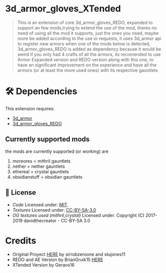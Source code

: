 # 3d_armor_gloves_XTended
> This is an extension of core 3d_armor_gloves_REDO, expanded to support an few mods,trying to extend the use of the mod, theres no need of using all the mod it supports, just the ones you need, maybe more be added according to the use or requests, it uses 3d_armor api to register new armors when one of the mods below is detected, 3d_armor_gloves_REDO is added as dependency because it would be weird if you only had 4 crafts of all the armors, its recomended to use Armor Expanded version and REDO version along with this one, to have an significant improvement on the experience and have all the armors (or at least the more used ones) with its respective gauntlets 

# 🛠️ Dependencies

This extension requires:
- [3d_armor](https://content.luanti.org/packages/stu/3d_armor/)
- [3d_armor_gloves_REDO](https://content.luanti.org/packages/BryanGruik15/3d_armor_gloves_redo/)

  
## Currently supported mods
the mods are currently supported (or working) are
1. moreores = mithril gauntlets
2. nether = nether gauntlets
3. ethereal = crystal gauntlets
4. obsidianstuff = obsidian gauntlets

## 📜 License

- *Code* Licensed under: [MIT](https://choosealicense.com/licenses/mit/). 
- *Textures* Licensed under: [CC-BY-SA-3.0](https://creativecommons.org/licenses/by-sa/3.0/deed.es)
- *OG textures used (mithril,crystal)* Licensed under: Copyright (C) 2017-2019 davidthecreator - CC-BY-SA 3.0

# Credits
- Original Proyect [HERE](https://github.com/sirrobzeroone/3d_armor_gloves?tab=readme-ov-file) by sirrobzeroone and stujones11
- REDO and AE Version by BrianGruik15 [HERE](https://content.luanti.org/packages/BryanGruik15/3d_armor_gloves_redo/)
- XTended Version by Geraos16 
